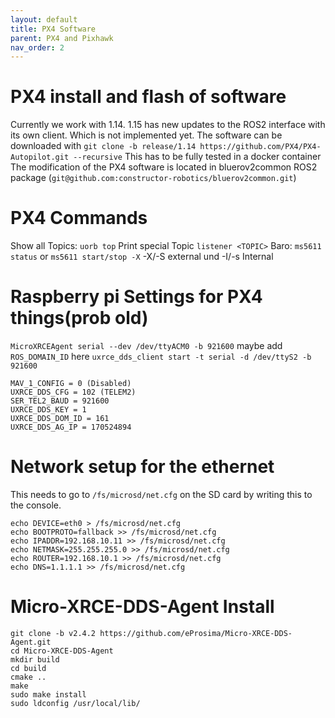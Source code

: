 ```yaml
---
layout: default
title: PX4 Software
parent: PX4 and Pixhawk
nav_order: 2
---
```



# PX4 install and flash of software

Currently we work with 1.14. 1.15 has new updates to the ROS2 interface with its own client. Which is not implemented yet.
The software can be downloaded with 
`git clone -b release/1.14 https://github.com/PX4/PX4-Autopilot.git --recursive`
This has to be fully tested in a docker container
The modification of the PX4 software is located in bluerov2common ROS2 package (`git@github.com:constructor-robotics/bluerov2common.git`)




# PX4 Commands

Show all Topics: `uorb top`
Print special Topic `listener <TOPIC>`
Baro: `ms5611 status` or `ms5611 start/stop -X` -X/-S external und -I/-s Internal



# Raspberry pi Settings for PX4 things(prob old)

`MicroXRCEAgent serial --dev /dev/ttyACM0 -b 921600` maybe add `ROS_DOMAIN_ID` here
`uxrce_dds_client start -t serial -d /dev/ttyS2 -b 921600`
```
MAV_1_CONFIG = 0 (Disabled)
UXRCE_DDS_CFG = 102 (TELEM2)
SER_TEL2_BAUD = 921600
UXRCE_DDS_KEY = 1
UXRCE_DDS_DOM_ID = 161
UXRCE_DDS_AG_IP = 170524894
```


# Network setup for the ethernet 
This needs to go to `/fs/microsd/net.cfg` on the SD card by writing this to the console. 
```
echo DEVICE=eth0 > /fs/microsd/net.cfg
echo BOOTPROTO=fallback >> /fs/microsd/net.cfg
echo IPADDR=192.168.10.11 >> /fs/microsd/net.cfg
echo NETMASK=255.255.255.0 >> /fs/microsd/net.cfg
echo ROUTER=192.168.10.1 >> /fs/microsd/net.cfg
echo DNS=1.1.1.1 >> /fs/microsd/net.cfg
```

# Micro-XRCE-DDS-Agent Install
```
git clone -b v2.4.2 https://github.com/eProsima/Micro-XRCE-DDS-Agent.git
cd Micro-XRCE-DDS-Agent
mkdir build
cd build
cmake ..
make
sudo make install
sudo ldconfig /usr/local/lib/
```








